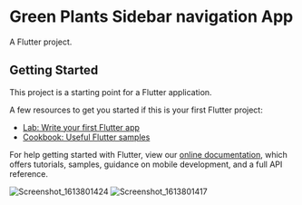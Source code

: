 # Green Plants Sidebar navigation App

A Flutter project.

## Getting Started

This project is a starting point for a Flutter application.

A few resources to get you started if this is your first Flutter project:

- [Lab: Write your first Flutter app](https://flutter.dev/docs/get-started/codelab)
- [Cookbook: Useful Flutter samples](https://flutter.dev/docs/cookbook)

For help getting started with Flutter, view our
[online documentation](https://flutter.dev/docs), which offers tutorials,
samples, guidance on mobile development, and a full API reference.

![Screenshot_1613801424](https://user-images.githubusercontent.com/3910139/108586498-9f7c3b00-7357-11eb-8f85-7f2f26623cee.png)
![Screenshot_1613801417](https://user-images.githubusercontent.com/3910139/108586497-9e4b0e00-7357-11eb-8500-7d71a9257878.png)

